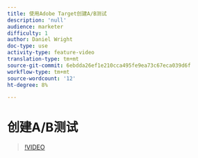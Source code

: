```yaml
---
title: 使用Adobe Target创建A/B测试
description: 'null'
audience: marketer
difficulty: 1
author: Daniel Wright
doc-type: use
activity-type: feature-video
translation-type: tm+mt
source-git-commit: 6ebdda26ef1e210cca495fe9ea73c67eca039d6f
workflow-type: tm+mt
source-wordcount: '12'
ht-degree: 8%

---
```



# 创建A/B测试

>[!VIDEO](https://video.tv.adobe.com/v/17391/?quality=12)